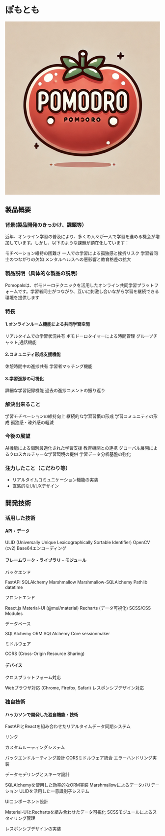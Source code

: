 # ぽもとも
![readme](readme.png)

## 製品概要
### 背景(製品開発のきっかけ、課題等）
近年、オンライン学習の普及により、多くの人々が一人で学習を進める機会が増加しています。しかし、以下のような課題が顕在化しています：

モチベーション維持の困難さ
一人での学習による孤独感と挫折リスク
学習者同士のつながりの欠如
メンタルヘルスへの悪影響と教育格差の拡大

### 製品説明（具体的な製品の説明）
Pomopalsは、ポモドーロテクニックを活用したオンライン共同学習プラットフォームです。学習者同士がつながり、互いに刺激し合いながら学習を継続できる環境を提供します
### 特長
#### 1.オンラインルーム機能による共同学習空間
リアルタイムでの学習状況共有
ポモドーロタイマーによる時間管理
グループチャット,通話機能

#### 2.コミュニティ形成支援機能
休憩時間中の進捗共有
学習者マッチング機能

#### 3.学習進捗の可視化
詳細な学習記録機能
過去の進捗コメントの振り返り

### 解決出来ること

学習モチベーションの維持向上
継続的な学習習慣の形成
学習コミュニティの形成
孤独感・疎外感の軽減

### 今後の展望

AI機能による個別最適化された学習支援
教育機関との連携
グローバル展開によるクロスカルチャーな学習環境の提供
学習データ分析基盤の強化

### 注力したこと（こだわり等）
* リアルタイムコミュニケーション機能の実装
* 直感的なUI/UXデザイン

## 開発技術
### 活用した技術
#### API・データ
ULID (Universally Unique Lexicographically Sortable Identifier)
OpenCV (cv2)
Base64エンコーディング

#### フレームワーク・ライブラリ・モジュール
バックエンド

FastAPI
SQLAlchemy
Marshmallow
Marshmallow-SQLAlchemy
Pathlib
datetime


フロントエンド

React.js
Material-UI (@mui/material)
Recharts (データ可視化)
SCSS/CSS Modules


データベース

SQLAlchemy ORM
SQLAlchemy Core
sessionmaker


ミドルウェア

CORS (Cross-Origin Resource Sharing)

#### デバイス
クロスプラットフォーム対応

Webブラウザ対応 (Chrome, Firefox, Safari)
レスポンシブデザイン対応 

### 独自技術
#### ハッカソンで開発した独自機能・技術

FastAPIとReactを組み合わせたリアルタイムデータ同期システム

リンク


カスタムルーティングシステム

バックエンドルーティング設計
CORSミドルウェア統合
エラーハンドリング実装


データモデリングとスキーマ設計

SQLAlchemyを使用した効率的なORM実装
Marshmallowによるデータバリデーション
ULIDを活用した一意識別子システム


UIコンポーネント設計

Material-UIとRechartsを組み合わせたデータ可視化
SCSSモジュールによるスタイリング管理

レスポンシブデザインの実装
